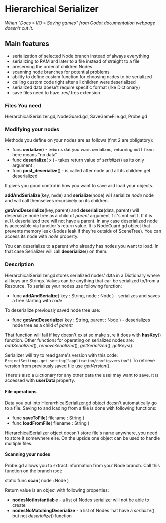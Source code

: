 # Hierarchical Serializer #

*When "Docs » I/O » Saving games" from Godot documentation webpage doesn't cut it.*


## Main features

* serialization of selected Node branch instead of always everything
* serializing to RAM and later to a file instead of straight to a file
* preserving the order of children Nodes
* scanning node branches for potential problems
* ability to define custom function for choosing nodes to be serialized
* calling custom code right after all children were deserialized
* serialized data doesn't require specific format (like Dictionary)
* save files need to have .res/.tres extension


### Files You need
HierarchicalSerializer.gd, NodeGuard.gd, SaveGameFile.gd, Probe.gd


### Modifying your nodes

Methods you define on your nodes are as follows (first 2 are obligatory):

* func **serialize**()        - returns dat you want serialized; returning `null` from here means "no data"
* func **deserialize**( x )   - takes return value of *serialize*() as its only argument
* func **post_deserialize**() - is called after node and all its children get deserialized

It gives you good control in how you want to save and load your objects.


**addAndSerialize**(key, node) and **serialize**(node) will serialize *node* node and will call themselves recursively on its children.

**getAndDeserialize**(key, parent) and **deserialize**(data, parent) will deserialize node tree as a child of *parent* argument if it's not `null`. If it is `null` deserialized tree will not have a parent.
In any case deserialized node is accessible via function's return value. It is NodeGuard.gd object that prevents memory leak (Nodes leak if they're outside of SceneTree). You can access its node with *node* property.

You can deserialize to a parent who already has nodes you want to load. In that case Serializer will call **deserialize**() on them.

### Description

HierarchicalSerializer.gd stores serialized nodes' data in a Dictionary where all keys are Strings. Values can be anything that can be serialized to/from a Resource.
To serialize your nodes use following function:

* func **addAndSerialize**( key : String, node : Node )   - serializes and saves a tree starting with *node*

To deserialize previously saved node tree use:

* func **getAndDeserialize**( key : String, parent : Node )   - deserializes node tree as a child of *parent*

That function will fail if key doesn't exist so make sure it does with **hasKey**() function.
Other functions for operating on serialized nodes are:
*addSerialized*(), *removeSerialized*(), *getSerialized*(), *getKeys*().

Serializer will try to read game's version with this code:
`ProjectSettings.get_setting("application/config/version")`
To retrieve version from previously saved file use *getVersion*().

There's also a Dictionary for any other data the user may want to save. It is accessed with **userData** property.


#### File operations

Data you put into HierarchicalSerializer.gd object doesn't automatically go to a file. Saving to and loading from a file is done with following functions:

* func **saveToFile**( filename : String )
* func **loadFromFile**( filename : String )

HierarchicalSerializer object doesn't store file's name anywhere, you need to store it somewhere else. On the upside one object can be used to handle multiple files.

#### Scanning your nodes

Probe.gd allows you to extract information from your Node branch. Call this function on the branch root:

static func **scan**( node : Node )

Return value is an object with following properties:

* **nodesNotInstantiable**   - a list of Nodes serializer will not be able to create
* **nodesNoMatchingDeserialize**   - a list of Nodes that have a *serialize*() but not *deserialize*() function


